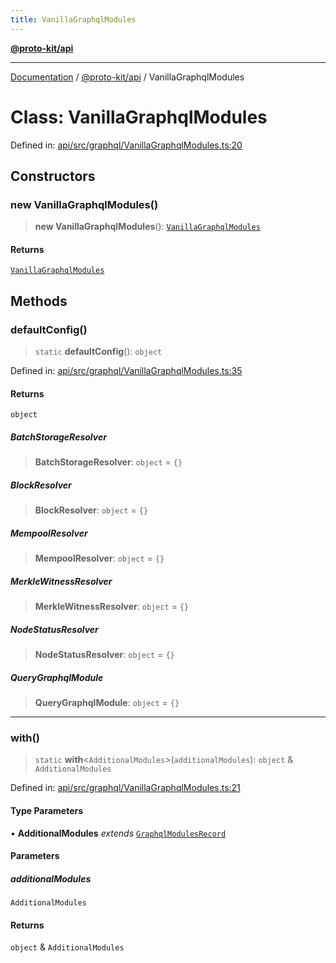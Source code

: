```yaml
---
title: VanillaGraphqlModules
---
```


[**@proto-kit/api**](../README.md)

***

[Documentation](../../../README.md) / [@proto-kit/api](../README.md) / VanillaGraphqlModules

# Class: VanillaGraphqlModules

Defined in: [api/src/graphql/VanillaGraphqlModules.ts:20](https://github.com/proto-kit/framework/blob/28efa802e3737fc3b77339148b307ef7246f3ef1/packages/api/src/graphql/VanillaGraphqlModules.ts#L20)

## Constructors

### new VanillaGraphqlModules()

> **new VanillaGraphqlModules**(): [`VanillaGraphqlModules`](VanillaGraphqlModules.md)

#### Returns

[`VanillaGraphqlModules`](VanillaGraphqlModules.md)

## Methods

### defaultConfig()

> `static` **defaultConfig**(): `object`

Defined in: [api/src/graphql/VanillaGraphqlModules.ts:35](https://github.com/proto-kit/framework/blob/28efa802e3737fc3b77339148b307ef7246f3ef1/packages/api/src/graphql/VanillaGraphqlModules.ts#L35)

#### Returns

`object`

##### BatchStorageResolver

> **BatchStorageResolver**: `object` = `{}`

##### BlockResolver

> **BlockResolver**: `object` = `{}`

##### MempoolResolver

> **MempoolResolver**: `object` = `{}`

##### MerkleWitnessResolver

> **MerkleWitnessResolver**: `object` = `{}`

##### NodeStatusResolver

> **NodeStatusResolver**: `object` = `{}`

##### QueryGraphqlModule

> **QueryGraphqlModule**: `object` = `{}`

***

### with()

> `static` **with**\<`AdditionalModules`\>(`additionalModules`): `object` & `AdditionalModules`

Defined in: [api/src/graphql/VanillaGraphqlModules.ts:21](https://github.com/proto-kit/framework/blob/28efa802e3737fc3b77339148b307ef7246f3ef1/packages/api/src/graphql/VanillaGraphqlModules.ts#L21)

#### Type Parameters

• **AdditionalModules** *extends* [`GraphqlModulesRecord`](../type-aliases/GraphqlModulesRecord.md)

#### Parameters

##### additionalModules

`AdditionalModules`

#### Returns

`object` & `AdditionalModules`
